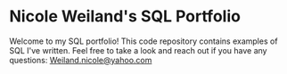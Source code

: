 # Nicole Weiland's SQL Portfolio

Welcome to my SQL portfolio! This code repository contains examples of SQL I've written. Feel free to take a look and reach out if you have any questions: Weiland.nicole@yahoo.com
